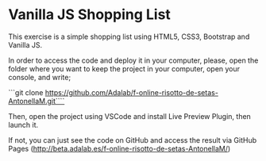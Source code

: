 # Vanilla JS Shopping List

This exercise is a simple shopping list using HTML5, CSS3, Bootstrap and Vanilla JS.

In order to access the code and deploy it in your computer, please, open the folder where you want to keep the project
in your computer, open your console, and write;

```git clone https://github.com/Adalab/f-online-risotto-de-setas-AntonellaM.git````

Then, open the project using VSCode and install Live Preview Plugin, then launch it.

If not, you can just see the code on GitHub and access the result via GitHub Pages (http://beta.adalab.es/f-online-risotto-de-setas-AntonellaM/)
